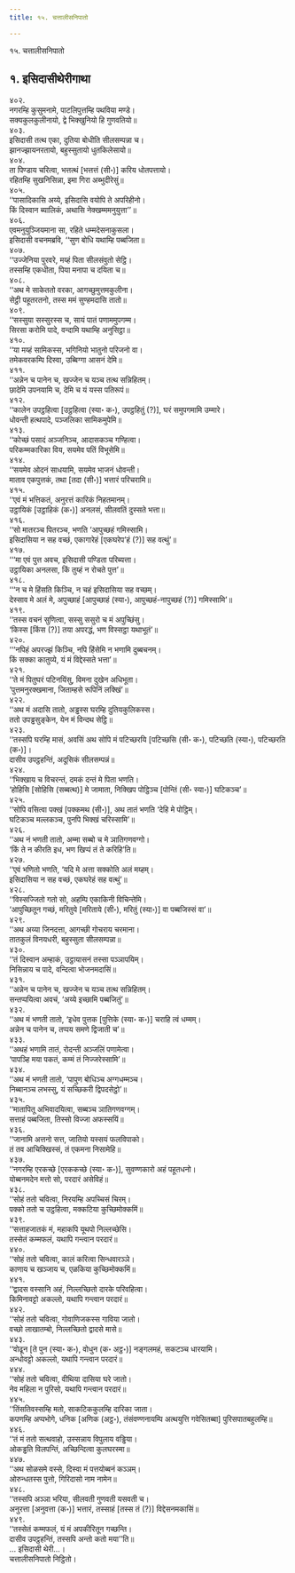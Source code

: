 ```yaml
---
title: १५. चत्तालीसनिपातो

---
```

१५. चत्तालीसनिपातो  


## १. इसिदासीथेरीगाथा

४०२.  
नगरम्हि कुसुमनामे, पाटलिपुत्तम्हि पथविया मण्डे।  
सक्यकुलकुलीनायो, द्वे भिक्खुनियो हि गुणवतियो॥  
४०३.  
इसिदासी तत्थ एका, दुतिया बोधीति सीलसम्पन्ना च।  
झानज्झायनरतायो, बहुस्सुतायो धुतकिलेसायो॥  
४०४.  
ता पिण्डाय चरित्वा, भत्तत्थं [भत्तत्तं (सी॰)] करिय धोतपत्तायो।  
रहितम्हि सुखनिसिन्ना, इमा गिरा अब्भुदीरेसुं॥  
४०५.  
‘‘पासादिकासि अय्ये, इसिदासि वयोपि ते अपरिहीनो।  
किं दिस्वान ब्यालिकं, अथासि नेक्खम्ममनुयुत्ता’’॥  
४०६.  
एवमनुयुञ्जियमाना सा, रहिते धम्मदेसनाकुसला।  
इसिदासी वचनमब्रवि, ‘‘सुण बोधि यथाम्हि पब्बजिता॥  
४०७.  
‘‘उज्जेनिया पुरवरे, मय्हं पिता सीलसंवुतो सेट्ठि।  
तस्सम्हि एकधीता, पिया मनापा च दयिता च॥  
४०८.  
‘‘अथ मे साकेततो वरका, आगच्छुमुत्तमकुलीना।  
सेट्ठी पहूतरतनो, तस्स ममं सुण्हमदासि तातो॥  
४०९.  
‘‘सस्सुया सस्सुरस्स च, सायं पातं पणाममुपगम्म।  
सिरसा करोमि पादे, वन्दामि यथाम्हि अनुसिट्ठा॥  
४१०.  
‘‘या मय्हं सामिकस्स, भगिनियो भातुनो परिजनो वा।  
तमेकवरकम्पि दिस्वा, उब्बिग्गा आसनं देमि॥  
४११.  
‘‘अन्नेन च पानेन च, खज्जेन च यञ्च तत्थ सन्निहितम्।  
छादेमि उपनयामि च, देमि च यं यस्स पतिरूपं॥  
४१२.  
‘‘कालेन उपट्ठहित्वा [उट्ठहित्वा (स्या॰ क॰), उपट्ठहितुं (?)], घरं समुपगमामि उम्मारे।  
धोवन्ती हत्थपादे, पञ्जलिका सामिकमुपेमि॥  
४१३.  
‘‘कोच्छं पसादं अञ्जनिञ्च, आदासकञ्च गण्हित्वा।  
परिकम्मकारिका विय, सयमेव पतिं विभूसेमि॥  
४१४.  
‘‘सयमेव ओदनं साधयामि, सयमेव भाजनं धोवन्ती।  
माताव एकपुत्तकं, तथा [तदा (सी॰)] भत्तारं परिचरामि॥  
४१५.  
‘‘एवं मं भत्तिकतं, अनुरत्तं कारिकं निहतमानम्।  
उट्ठायिकं [उट्ठाहिकं (क॰)] अनलसं, सीलवतिं दुस्सते भत्ता॥  
४१६.  
‘‘सो मातरञ्च पितरञ्च, भणति ‘आपुच्छहं गमिस्सामि।  
इसिदासिया न सह वच्छं, एकागारेहं [एकघरेप’हं (?)] सह वत्थुं’॥  
४१७.  
‘‘‘मा एवं पुत्त अवच, इसिदासी पण्डिता परिब्यत्ता।  
उट्ठायिका अनलसा, किं तुय्हं न रोचते पुत्त’॥  
४१८.  
‘‘‘न च मे हिंसति किञ्चि, न चहं इसिदासिया सह वच्छम्।  
देस्साव मे अलं मे, अपुच्छाहं [आपुच्छाहं (स्या॰), आपुच्छहं-नापुच्छहं (?)] गमिस्सामि’॥  
४१९.  
‘‘तस्स वचनं सुणित्वा, सस्सु ससुरो च मं अपुच्छिंसु।  
‘किस्स [किंस (?)] तया अपरद्धं, भण विस्सट्ठा यथाभूतं’॥  
४२०.  
‘‘‘नपिहं अपरज्झं किञ्चि, नपि हिंसेमि न भणामि दुब्बचनम्।  
किं सक्का कातुय्ये, यं मं विद्देस्सते भत्ता’॥  
४२१.  
‘‘ते मं पितुघरं पटिनयिंसु, विमना दुखेन अधिभूता।  
‘पुत्तमनुरक्खमाना, जिताम्हसे रूपिनिं लक्खिं’॥  
४२२.  
‘‘अथ मं अदासि तातो, अड्ढस्स घरम्हि दुतियकुलिकस्स।  
ततो उपड्ढसुङ्केन, येन मं विन्दथ सेट्ठि॥  
४२३.  
‘‘तस्सपि घरम्हि मासं, अवसिं अथ सोपि मं पटिच्छरयि [पटिच्छसि (सी॰ क॰), पटिच्छति (स्या॰), पटिच्छरति (क॰)]।  
दासीव उपट्ठहन्तिं, अदूसिकं सीलसम्पन्नं॥  
४२४.  
‘‘भिक्खाय च विचरन्तं, दमकं दन्तं मे पिता भणति।  
‘होहिसि [सोहिसि (सब्बत्थ)] मे जामाता, निक्खिप पोट्ठिञ्च [पोन्तिं (सी॰ स्या॰)] घटिकञ्च’॥  
४२५.  
‘‘सोपि वसित्वा पक्खं [पक्कमथ (सी॰)], अथ तातं भणति ‘देहि मे पोट्ठिम्।  
घटिकञ्च मल्लकञ्च, पुनपि भिक्खं चरिस्सामि’॥  
४२६.  
‘‘अथ नं भणती तातो, अम्मा सब्बो च मे ञातिगणवग्गो।  
‘किं ते न कीरति इध, भण खिप्पं तं ते करिहि’ति॥  
४२७.  
‘‘एवं भणितो भणति, ‘यदि मे अत्ता सक्कोति अलं मय्हम्।  
इसिदासिया न सह वच्छं, एकघरेहं सह वत्थुं’॥  
४२८.  
‘‘विस्सज्जितो गतो सो, अहम्पि एकाकिनी विचिन्तेमि।  
‘आपुच्छितून गच्छं, मरितुये [मरिताये (सी॰), मरितुं (स्या॰)] वा पब्बजिस्सं वा’॥  
४२९.  
‘‘अथ अय्या जिनदत्ता, आगच्छी गोचराय चरमाना।  
तातकुलं विनयधरी, बहुस्सुता सीलसम्पन्ना॥  
४३०.  
‘‘तं दिस्वान अम्हाकं, उट्ठायासनं तस्सा पञ्ञापयिम्।  
निसिन्नाय च पादे, वन्दित्वा भोजनमदासिं॥  
४३१.  
‘‘अन्नेन च पानेन च, खज्जेन च यञ्च तत्थ सन्निहितम्।  
सन्तप्पयित्वा अवचं, ‘अय्ये इच्छामि पब्बजितुं’॥  
४३२.  
‘‘अथ मं भणती तातो, ‘इधेव पुत्तक [पुत्तिके (स्या॰ क॰)] चराहि त्वं धम्मम्।  
अन्नेन च पानेन च, तप्पय समणे द्विजाती च’॥  
४३३.  
‘‘अथहं भणामि तातं, रोदन्ती अञ्जलिं पणामेत्वा।  
‘पापञ्हि मया पकतं, कम्मं तं निज्जरेस्सामि’॥  
४३४.  
‘‘अथ मं भणती तातो, ‘पापुण बोधिञ्च अग्गधम्मञ्च।  
निब्बानञ्च लभस्सु, यं सच्छिकरी द्विपदसेट्ठो’॥  
४३५.  
‘‘मातापितू अभिवादयित्वा, सब्बञ्च ञातिगणवग्गम्।  
सत्ताहं पब्बजिता, तिस्सो विज्जा अफस्सयिं॥  
४३६.  
‘‘जानामि अत्तनो सत्त, जातियो यस्सयं फलविपाको।  
तं तव आचिक्खिस्सं, तं एकमना निसामेहि॥  
४३७.  
‘‘नगरम्हि एरकच्छे [एरककच्छे (स्या॰ क॰)], सुवण्णकारो अहं पहूतधनो।  
योब्बनमदेन मत्तो सो, परदारं असेविहं॥  
४३८.  
‘‘सोहं ततो चवित्वा, निरयम्हि अपच्चिसं चिरम्।  
पक्को ततो च उट्ठहित्वा, मक्कटिया कुच्छिमोक्कमिं॥  
४३९.  
‘‘सत्ताहजातकं मं, महाकपि यूथपो निल्लच्छेसि।  
तस्सेतं कम्मफलं, यथापि गन्त्वान परदारं॥  
४४०.  
‘‘सोहं ततो चवित्वा, कालं करित्वा सिन्धवारञ्ञे।  
काणाय च खञ्जाय च, एळकिया कुच्छिमोक्कमिं॥  
४४१.  
‘‘द्वादस वस्सानि अहं, निल्लच्छितो दारके परिवहित्वा।  
किमिनावट्टो अकल्लो, यथापि गन्त्वान परदारं॥  
४४२.  
‘‘सोहं ततो चवित्वा, गोवाणिजकस्स गाविया जातो।  
वच्छो लाखातम्बो, निल्लच्छितो द्वादसे मासे॥  
४४३.  
‘‘वोढून [ते पुन (स्या॰ क॰), वोधुन (क॰ अट्ठ॰)] नङ्गलमहं, सकटञ्च धारयामि।  
अन्धोवट्टो अकल्लो, यथापि गन्त्वान परदारं॥  
४४४.  
‘‘सोहं ततो चवित्वा, वीथिया दासिया घरे जातो।  
नेव महिला न पुरिसो, यथापि गन्त्वान परदारं॥  
४४५.  
‘‘तिंसतिवस्सम्हि मतो, साकटिककुलम्हि दारिका जाता।  
कपणम्हि अप्पभोगे, धनिक [अणिक (अट्ठ॰), तंसंवण्णनायम्पि अत्थयुत्ति गवेसितब्बा] पुरिसपातबहुलम्हि॥  
४४६.  
‘‘तं मं ततो सत्थवाहो, उस्सन्नाय विपुलाय वड्ढिया।  
ओकड्ढति विलपन्तिं, अच्छिन्दित्वा कुलघरस्मा॥  
४४७.  
‘‘अथ सोळसमे वस्से, दिस्वा मं पत्तयोब्बनं कञ्ञम्।  
ओरुन्धतस्स पुत्तो, गिरिदासो नाम नामेन॥  
४४८.  
‘‘तस्सपि अञ्ञा भरिया, सीलवती गुणवती यसवती च।  
अनुरत्ता [अनुवत्ता (क॰)] भत्तारं, तस्साहं [तस्स तं (?)] विद्देसनमकासिं॥  
४४९.  
‘‘तस्सेतं कम्मफलं, यं मं अपकीरितून गच्छन्ति।  
दासीव उपट्ठहन्तिं, तस्सपि अन्तो कतो मया’’ति॥  
… इसिदासी थेरी…।  
चत्तालीसनिपातो निट्ठितो।  